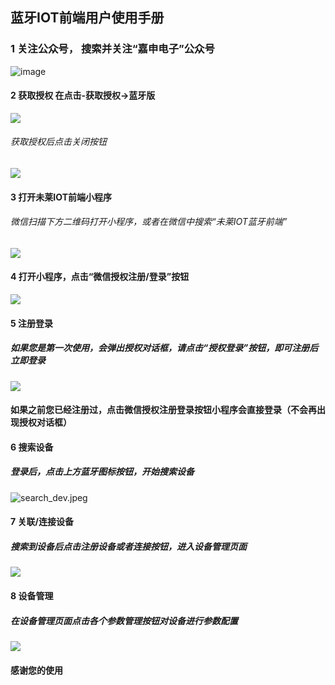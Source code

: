 ## 蓝牙IOT前端用户使用手册

###   1 关注公众号， 搜索并关注“嘉申电子”公众号
![image](https://upload-images.jianshu.io/upload_images/11115937-84ed728fc1cc62d0.png?imageMogr2/auto-orient/strip%7CimageView2/2/w/1240)

####   2 获取授权 在点击-获取授权->蓝牙版
![](https://upload-images.jianshu.io/upload_images/11115937-3a6dbe69c7e74354.jpeg?imageMogr2/auto-orient/strip%7CimageView2/2/w/1240)
###### 获取授权后点击关闭按钮
![](https://upload-images.jianshu.io/upload_images/11115937-ae5ce5b2ada08d99.jpeg?imageMogr2/auto-orient/strip%7CimageView2/2/w/1240)

####   3 打开未莱IOT前端小程序
###### 微信扫描下方二维码打开小程序，或者在微信中搜索“未莱IOT蓝牙前端”
![](https://upload-images.jianshu.io/upload_images/11115937-9997002daa2e2449.jpg?imageMogr2/auto-orient/strip%7CimageView2/2/w/1240)

####  4 打开小程序，点击“微信授权注册/登录”按钮
![](https://upload-images.jianshu.io/upload_images/11115937-02330e2ce95bd944.jpeg?imageMogr2/auto-orient/strip%7CimageView2/2/w/1240)

#### 5 注册登录
##### 如果您是第一次使用，会弹出授权对话框，请点击“授权登录”按钮，即可注册后立即登录
![](https://upload-images.jianshu.io/upload_images/11115937-a794574b244ad6d9.jpeg?imageMogr2/auto-orient/strip%7CimageView2/2/w/1240)
#### 如果之前您已经注册过，点击微信授权注册登录按钮小程序会直接登录（不会再出现授权对话框）

#### 6 搜索设备
##### 登录后，点击上方蓝牙图标按钮，开始搜索设备
![search_dev.jpeg](https://upload-images.jianshu.io/upload_images/11115937-08722e6affc8c220.jpeg?imageMogr2/auto-orient/strip%7CimageView2/2/w/1240)

#### 7 关联/连接设备
##### 搜索到设备后点击注册设备或者连接按钮，进入设备管理页面
![](https://upload-images.jianshu.io/upload_images/11115937-fe950a4387f0eedd.jpeg?imageMogr2/auto-orient/strip%7CimageView2/2/w/1240)

#### 8 设备管理
##### 在设备管理页面点击各个参数管理按钮对设备进行参数配置
![](https://upload-images.jianshu.io/upload_images/11115937-dadf0b1237b7e60a.jpeg?imageMogr2/auto-orient/strip%7CimageView2/2/w/1240)

#### 感谢您的使用

